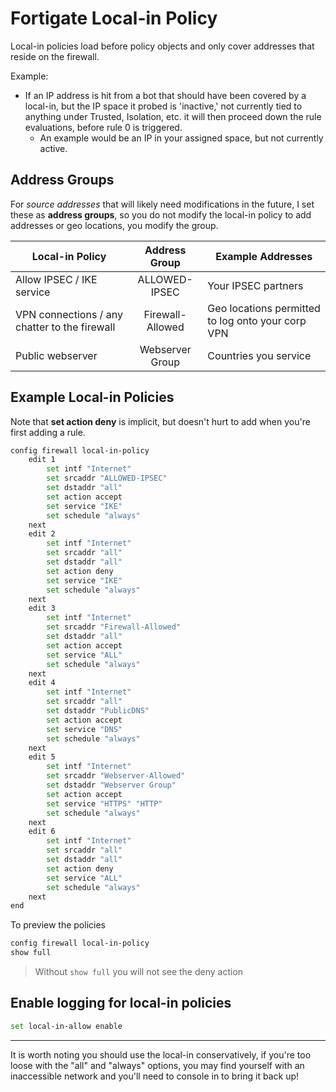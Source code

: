 # Fortigate Local-in Policy

Local-in policies load before policy objects and only cover addresses that reside on the firewall.

Example:

- If an IP address is hit from a bot that should have been covered by a local-in, but the IP space it probed is 'inactive,' not currently tied to anything under Trusted, Isolation, etc. it will then proceed down the rule evaluations, before rule 0 is triggered.
  - An example would be an IP in your assigned space, but not currently active.

## Address Groups

For _source addresses_ that will likely need modifications in the future, I set these as **address groups**, so you do not modify the local-in policy to add addresses or geo locations, you modify the group.

| Local-in Policy                               |  Address Group   | Example Addresses                                 |
| --------------------------------------------- | :--------------: | ------------------------------------------------- |
| Allow IPSEC / IKE service                     |  ALLOWED-IPSEC   | Your IPSEC partners                               |
| VPN connections / any chatter to the firewall | Firewall-Allowed | Geo locations permitted to log onto your corp VPN |
| Public webserver                              | Webserver Group  | Countries you service                             |

## Example Local-in Policies

Note that **set action deny** is implicit, but doesn't hurt to add when you're first adding a rule.

```bash
config firewall local-in-policy
    edit 1
        set intf "Internet"
        set srcaddr "ALLOWED-IPSEC"
        set dstaddr "all"
        set action accept
        set service "IKE"
        set schedule "always"
    next
    edit 2
        set intf "Internet"
        set srcaddr "all"
        set dstaddr "all"
        set action deny
        set service "IKE"
        set schedule "always"
    next
    edit 3
        set intf "Internet"
        set srcaddr "Firewall-Allowed"
        set dstaddr "all"
        set action accept
        set service "ALL"
        set schedule "always"
    next
    edit 4
        set intf "Internet"
        set srcaddr "all"
        set dstaddr "PublicDNS"
        set action accept
        set service "DNS"
        set schedule "always"
    next
    edit 5
        set intf "Internet"
        set srcaddr "Webserver-Allowed"
        set dstaddr "Webserver Group"
        set action accept
        set service "HTTPS" "HTTP"
        set schedule "always"
    next
    edit 6
        set intf "Internet"
        set srcaddr "all"
        set dstaddr "all"
        set action deny
        set service "ALL"
        set schedule "always"
    next
end
```

To preview the policies

```bash
config firewall local-in-policy
show full
```

> Without `show full` you will not see the deny action

## Enable logging for local-in policies

```bash
set local-in-allow enable
```

---

It is worth noting you should use the local-in conservatively, if you're too loose with the "all" and "always" options, you may find yourself with an inaccessible network and you'll need to console in to bring it back up!

